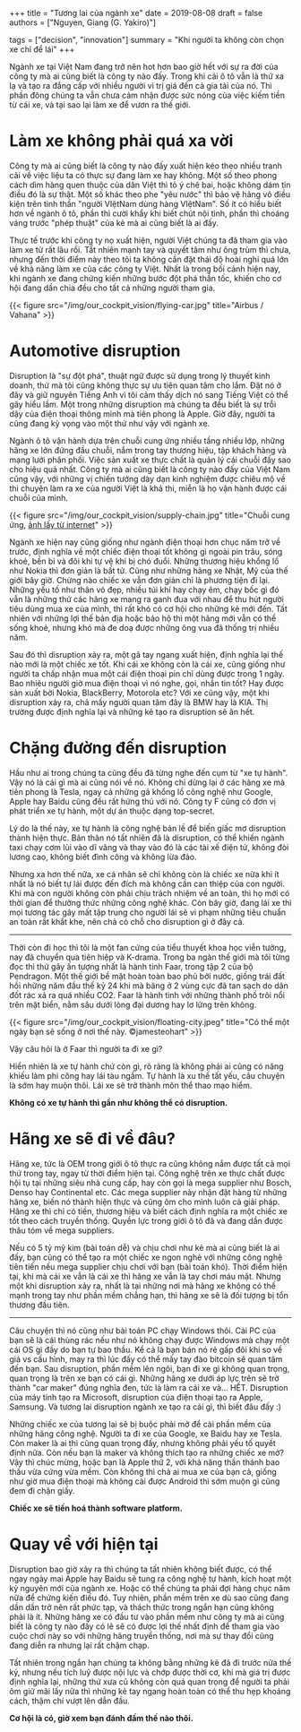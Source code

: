 +++
title = "Tương lai của ngành xe"
date = 2019-08-08
draft = false
authors = ["Nguyen, Giang (G. Yakiro)"]

tags = ["decision", "innovation"]
summary = "Khi người ta không còn chọn xe chỉ để lái"
+++

Ngành xe tại Việt Nam đang trở nên hot hơn bao giờ hết với sự ra đời của công ty mà ai
cũng biết là công ty nào đấy. Trong khi cái ô tô vẫn là thứ xa lạ và tạo ra đẳng cấp với
nhiều người vì trị giá đến cả gia tài của nó. Thì phần đông chúng ta vẫn chưa cảm nhận
được sức nóng của việc kiếm tiền từ cái xe, và tại sao lại làm xe để vươn ra thế giới.

# Làm xe không phải quá xa vời

Công ty mà ai cũng biết là công ty nào đấy xuất hiện kéo theo nhiều tranh cãi về việc
liệu ta có thực sự đang làm xe hay không. Một số theo phong cách dìm hàng quen thuộc của
dân Việt thì tỏ ý chê bai, hoặc không dám tin điều đó là sự thật. Một số khác theo phe
"yêu nước" thì bảo vệ hãng vô điều kiện trên tinh thần "người VIệtNam dùng hàng VIệtNam".
Số ít có hiểu biết hơn về ngành ô tô, phần thì cười khẩy khi biết chút nội tình, phần thì
choáng váng trước "phép thuật" của kẻ mà ai cũng biết là ai đấy.

Thực tế trước khi công ty nọ xuất hiện, người Việt chúng ta đã tham gia vào làm xe từ rất
lâu rồi. Tất nhiên mạnh tay và quyết tâm như ông trùm thì chưa, nhưng đến thời điểm này
theo tôi ta không cần đặt thái độ hoài nghi quá lớn về khả năng làm xe của các công ty Việt.
Nhất là trong bối cảnh hiện nay, khi ngành xe đang chứng kiến những bước đột phá thần tốc,
khiến cho cơ hội đang dần chia đều cho tất cả những người tham gia.

{{< figure src="/img/our_cockpit_vision/flying-car.jpg" title="Airbus / Vahana" >}}

# Automotive disruption

Disruption là "sự đột phá", thuật ngữ được sử dụng trong lý thuyết kinh doanh, thứ mà tôi
cũng không thực sự ưu tiên quan tâm cho lắm. Đặt nó ở đây và giữ nguyên Tiếng Anh vì tôi
cảm thấy dịch nó sang Tiếng Việt có thể gây hiểu lầm. Một trong những disruption mà chúng
ta đều biết là sự trỗi dậy của điện thoại thông minh mà tiên phong là Apple. Giờ đây, người
ta cũng đang kỳ vọng vào một thứ như vậy với ngành xe.

Ngành ô tô vận hành dựa trên chuỗi cung ứng nhiều tầng nhiều lớp, những hãng xe lớn đứng
đầu chuỗi, nắm trong tay thương hiệu, tập khách hàng và mạng lưới phân phối. Việc sản xuất
xe thực chất là quản lý cái chuỗi đấy sao cho hiệu quả nhất. Công ty mà ai cũng biết là công
ty nào đấy của Việt Nam cũng vậy, với những vị chiến tướng dày dạn kinh nghiệm được chiêu mộ
về thì chuyện làm ra xe của người Việt là khả thi, miễn là họ vận hành được cái chuỗi của
mình.

{{< figure src="/img/our_cockpit_vision/supply-chain.jpg" title="Chuỗi cung ứng, <a href='https://www.edibasics.co.uk/edi-by-industry/the-automotive-industry/'>ảnh lấy từ internet</a>" >}}

Ngành xe hiện nay cũng giống như ngành điện thoại hơn chục năm trở về trước, định nghĩa về
một chiếc điện thoại tốt không gì ngoài pin trâu, sóng khoẻ, bền bỉ và đôi khi tự vệ khi bị
chó đuổi. Những thương hiệu khổng lồ như Nokia thì đơn giản là bất tử. Cũng như những hãng
xe Nhật, Mỹ của thế giới bây giờ. Chừng nào chiếc xe vẫn đơn giản chỉ là phương tiện đi lại.
Những yếu tố như thân vỏ đẹp, nhiều túi khí hay chạy êm, chạy bốc gì đó vẫn là những thứ các
hãng xe mang ra ganh đua với nhau để thu hút người tiêu dùng mua xe của mình, thì rất khó có
cơ hội cho những kẻ mới đến. Tất nhiên với những lợi thế bản địa hoặc bảo hộ thì một hãng
mới vẫn có thể sống khoẻ, nhưng khó mà đe doạ được những ông vua đã thống trị nhiều năm.

Sau đó thì disruption xảy ra, một gã tay ngang xuất hiện, định nghĩa lại thế nào mới là một
chiếc xe tốt. Khi cái xe không còn là cái xe, cũng giống như người ta chấp nhận mua một cái
điện thoại pin chỉ dùng được trong 1 ngày. Bao nhiêu người giờ mua điện thoại vì nó nghe, gọi,
nhắn tin tốt? Hay được sản xuất bởi Nokia, BlackBerry, Motorola etc? Với xe cũng vậy, một khi
disruption xảy ra, chả mấy người quan tâm đây là BMW hay là KIA. Thị trường được định nghĩa
lại và những kẻ tạo ra disruption sẽ ăn hết.

# Chặng đường đến disruption

Hầu như ai trong chúng ta cũng đều đã từng nghe đến cụm từ "xe tự hành". Vậy nó là cái gì mà
ai cũng nói về nó. Không chỉ dừng lại ở các hãng xe mà tiên phong là Tesla, ngay cả những gã
khổng lồ công nghệ như Google, Apple hay Baidu cũng đều rất hứng thú với nó. Công ty F cũng
có đơn vị phát triển xe tự hành, một dự án thuộc dạng top-secret.

Lý do là thế này, xe tự hành là công nghệ bản lề để biến giấc mơ disruption thành hiện thực.
Bản thân nó tất nhiên đã là disruption, có thể khiến ngành taxi chạy cơm lùi vào dĩ vãng và
thay vào đó là các tài xế điện tử, không đòi lương cao, không biết đình công và không lừa đảo.

Nhưng xa hơn thế nữa, xe cá nhân sẽ chỉ không còn là chiếc xe nữa khi ít nhất là nó biết tự
lái được đến đích mà không cần can thiệp của con người. Khi mà con người không còn phải chịu
trách nhiệm về an toàn, thì họ mới có thời gian để thưởng thức những công nghệ khác. Còn bây
giờ, đang lái xe thì mọi tương tác gây mất tập trung cho người lái sẽ vi phạm những tiêu chuẩn
an toàn rất khắt khe, nên chả có chỗ cho disruption gì ở đây cả.

---

Thời còn đi học thì tôi là một fan cứng của tiểu thuyết khoa học viễn tưởng, nay đã chuyển
qua tiên hiệp và K-drama. Trong ba ngàn thế giới mà tôi từng đọc thì thứ gây ấn tượng nhất là
hành tinh Faar, trong tập 2 của bộ Pendragon. Một thế giới bề mặt hoàn toàn bao phủ bởi nước,
giống trái đất hồi những năm đầu thế kỷ 24 khi mà băng ở 2 vùng cực đã tan sạch do dân đốt rác
xả ra quá nhiều CO2. Faar là hành tinh với những thành phố trôi nổi trên mặt biển, nằm sâu dưới
lòng đại dương hay lơ lửng trên không.

{{< figure src="/img/our_cockpit_vision/floating-city.jpeg" title="Có thể một ngày bạn sẽ sống ở nơi thế này. ©jamesteohart" >}}

Vậy câu hỏi là ở Faar thì người ta đi xe gì?

Hiển nhiên là xe tự hành chứ còn gì, rõ ràng là không phải ai cũng có năng khiếu làm phi công
hay lái tàu ngầm. Tự hành là xu thế tất yếu, câu chuyện là sớm hay muộn thôi. Lái xe sẽ trở
thành môn thể thao mạo hiểm.

**Không có xe tự hành thì gần như không thể có disruption.**

# Hãng xe sẽ đi về đâu?

Hãng xe, tức là OEM trong giới ô tô thực ra cũng không nắm được tất cả mọi thứ trong tay, ngay
từ thời điểm hiện tại. Công nghệ trên xe thực chất được hội tụ tại những siêu nhà cung cấp,
hay còn gọi là mega supplier như Bosch, Denso hay Continental etc. Các mega supplier này nhận
đặt hàng từ những hãng xe, biến nó thành hiện thực và cũng ôm cho mình luôn cả giải pháp. Hãng
xe thì chỉ có tiền, thương hiệu và biết cách định nghĩa ra một chiếc xe tốt theo cách truyền thống.
Quyền lực trong giới ô tô đã và đang dần được thâu tóm về mega suppliers.

Nếu có 5 tỷ mỹ kim (bài toán dễ) và chịu chơi như kẻ mà ai cũng biết là ai đấy, bạn cũng có thể
tạo ra một chiếc xe ngon nghẻ với những công nghệ tiên tiến nếu mega supplier chịu chơi với bạn
(bài toán khó). Thời điểm hiện tại, khi mà cái xe vẫn là cái xe thì hãng xe vẫn là tay chơi máu
mặt. Nhưng một khi disruption xảy ra, nhất là tại những nơi mà hãng xe không có thế mạnh trong tay
như phần mềm chẳng hạn, thì hãng xe sẽ là đối tượng bị tổn thương đầu tiên.

---

Câu chuyện thì nó cũng như bài toán PC chạy Windows thôi. Cái PC của bạn sẽ là cái thùng rác nếu
như nó không chạy được Windows mà chạy một cái OS gì đấy do bạn tự bao thầu. Kể cả là bạn bán nó
rẻ gấp đôi khi so về giá vs cấu hình, may ra thì lúc đấy có thể mấy tay đào bitcoin sẽ quan tâm
đến bạn. Sau disruption, phần mềm lên ngôi, bạn đi xe gì không quan trọng, quan trọng là trên xe
bạn có cái gì. Những hãng xe dưới áp lực trên sẽ trở thành "car maker" đúng nghĩa đen, tức là làm
ra cái xe và... HẾT. Disruption của máy tính tạo ra Microsoft, disruption của điện thoại tạo ra
Apple, Samsung. Và tương lai disruption ngành xe tạo ra cái gì, thì biết đâu đấy :)

Những chiếc xe của tương lai sẽ bị buộc phải mở để cài phần mềm của những hãng công nghệ. Người ta
đi xe của Google, xe Baidu hay xe Tesla. Còn maker là ai thì cũng quan trọng đấy, nhưng không phải
yếu tố quyết định nữa. Còn nếu bạn là maker và không thích tạo ra những chiếc xe mở? Vậy thì chúc
mừng, hoặc bạn là Apple thứ 2, với khả năng thần thánh bao thầu vừa cứng vừa mềm. Còn không thì chả
ai mua xe của bạn cả, giống như giờ mua điện thoại mà không cài được Android thì sớm muộn gì cũng
đem đi chặn giấy.

**Chiếc xe sẽ tiến hoá thành software platform.**

# Quay về với hiện tại

Disruption bao giờ xảy ra thì chúng ta tất nhiên không biết được, có thể ngay ngày mai Apple hay
Baidu sẽ tung ra công nghệ tự hành, kích hoạt một kỷ nguyên mới của ngành xe. Hoặc có thể chúng ta
phải đợi hàng chục năm nữa để chứng kiến điều đó. Tuy nhiên, phần mềm trên xe dù sao cũng đang dần
dần trở nên rất phức tạp, và thách thức trong ngắn hạn cũng không phải là ít. Những hãng xe có đầu
tư vào phần mềm như công ty mà ai cũng biết là công ty nào đấy có lẽ sẽ có được lợi thế nhất định
để tham gia vào cuộc chơi này so với những hãng truyền thống, nơi mà sự thay đổi cũng đang diễn ra
nhưng lại rất chậm chạp.

Tất nhiên trong ngắn hạn chúng ta không bằng những kẻ đã đi trước nửa thế kỷ, nhưng nếu tích luỹ được
nội lực và chớp được thời cơ, khi mà giá trị được định nghĩa lại, những thứ xưa cũ không còn quá quan
trọng để người ta phải ôm giữ mãi lấy nữa thì những kẻ tay ngang hoàn toàn có thể thu hẹp khoảng cách,
thậm chí vượt lên dẫn đầu.

**Cơ hội là có, giờ xem bạn đánh đấm thế nào thôi.**